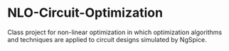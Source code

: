 # NLO-Circuit-Optimization
Class project for non-linear optimization in which optimization algorithms and techniques are applied to circuit designs simulated by NgSpice.
